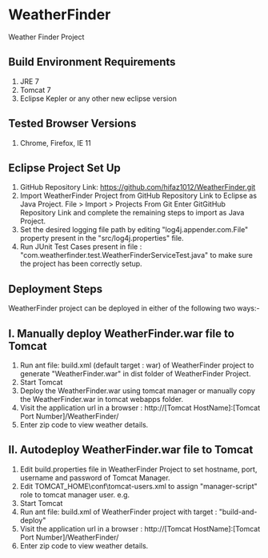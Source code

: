 WeatherFinder
=============

Weather Finder Project

Build Environment Requirements
------------------------------
1. JRE 7
2. Tomcat 7
3. Eclipse Kepler or any other new eclipse version

Tested Browser Versions
-----------------------
1. Chrome, Firefox, IE 11

Eclipse Project Set Up
-----------------------
1. GitHub Repository Link: https://github.com/hifaz1012/WeatherFinder.git
2. Import WeatherFinder Project from GitHub Repository Link to Eclipse as Java Project.
   File > Import > Projects From Git 
   Enter GitGitHub Repository Link and complete the remaining steps to import as Java Project.
3. Set the desired logging file path by editing "log4j.appender.com.File" property present in the "src/log4j.properties" file.
4. Run JUnit Test Cases present in file : "com.weatherfinder.test.WeatherFinderServiceTest.java" to make sure the project has been correctly setup.

Deployment Steps
----------------
WeatherFinder project can be deployed in either of the following two ways:-

I. Manually deploy WeatherFinder.war file to Tomcat
---------------------------------------------------

   1. Run ant file: build.xml (default target : war) of WeatherFinder project to generate "WeatherFinder.war" in dist folder of WeatherFinder Project.
   2. Start Tomcat
   3. Deploy the WeatherFinder.war using tomcat manager or manually copy the WeatherFinder.war in tomcat webapps folder.
   4. Visit the application url in a browser : http://[Tomcat HostName]:[Tomcat Port Number]/WeatherFinder/ 
   5. Enter zip code to view weather details.
   
II. Autodeploy WeatherFinder.war file to Tomcat
-----------------------------------------------

   1. Edit build.properties file in WeatherFinder Project to set hostname, port, username and password of Tomcat Manager.
   2. Edit TOMCAT_HOME\conf\tomcat-users.xml to assign "manager-script" role to tomcat manager user.
	  e.g. <user name="admin" password="admin" roles="manager-gui,manager-script" />
   3. Start Tomcat
   4. Run ant file: build.xml of WeatherFinder project with target : "build-and-deploy"
   5. Visit the application url in a browser : http://[Tomcat HostName]:[Tomcat Port Number]/WeatherFinder/ 
   6. Enter zip code to view weather details. 

